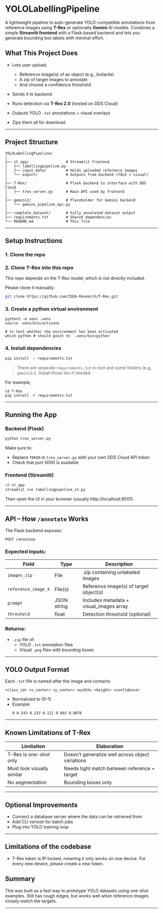 # YOLOLabellingPipeline

A lightweight pipeline to auto-generate YOLO-compatible annotations from reference images using **T-Rex** or optionally **Gemini** AI models. Combines a simple **Streamlit frontend** with a Flask-based backend and lets you generate bounding box labels with minimal effort.


## What This Project Does

- Lets user upload:
  - Reference image(s) of an object (e.g., bollards)
  - A zip of target images to annotate
  - And choose a confidence threshold

- Sends it to backend
- Runs detection via **T-Rex 2.0** (hosted on DDS Cloud)
- Outputs YOLO `.txt` annotations + visual overlays
- Zips them all for download

---

## Project Structure

```
YOLOLabellingPipeline/
│
├── st_app/                 # Streamlit frontend
│   ├── labellingpipeline.py
│   ├── input_data/         # Holds uploaded reference images
│   └── export/             # Outputs from backend (YOLO + visual)
│
├── T-Rex/                  # Flask backend to interface with DDS Cloud
│   ├── trex_server.py      # Main API used by frontend
│
├── gemini2/                # Placeholder for Gemini backend
│   └── gemini_pipeline_api.py
│
├── complete_dataset/       # Fully annotated dataset output
├── requirements.txt        # Shared dependencies
└── README.md               # This file
```

---

## Setup Instructions

### 1. Clone the repo



### 2. Clone T-Rex into this repo

This repo depends on the T-Rex model, which is not directly included.

Please clone it manually:

```bash
git clone https://github.com/IDEA-Research/T-Rex.git
```
### 3. Create a python virtual environment

```
python3 -m venv .venv
source .venv/bin/activate

# to test whether the environment has been activated 
which python # should point to `.venv/bin/python`
```

### 4. Install dependencies

```bash
pip install -r requirements.txt
```

> There are separate `requirements.txt` in root and some folders (e.g., `gemini2/`). Install those too if needed.

For example, 
```
cd T-Rex
pip install -r requirements.txt
```
---

## Running the App

### Backend (Flask)

```bash
python trex_server.py
```

Make sure to:
- Replace `TOKEN` in `trex_server.py` with your own DDS Cloud API token
- Check that port 5000 is available

### Frontend (Streamlit)

```bash
cd st_app
streamlit run labellingpipeline_st.py
```

Then open the UI in your browser (usually http://localhost:8501).

---

## API – How `/annotate` Works

The Flask backend exposes:

```
POST /annotate
```

### Expected Inputs:
| Field               | Type         | Description                              |
|--------------------|--------------|------------------------------------------|
| `images_zip`       | File         | .zip containing unlabeled images         |
| `reference_image_X`| File(s)      | Reference image(s) of target object(s)   |
| `prompt`           | JSON string  | Includes metadata + visual_images array |
| `threshold`        | float        | Detection threshold (optional)           |

### Returns:
- `.zip` file of:
  - YOLO `.txt` annotation files
  - Visual `.png` files with bounding boxes

---

## YOLO Output Format

Each `.txt` file is named after the image and contains:

```
<class_id> <x_center> <y_center> <width> <height> <confidence>
```

- Normalized to (0–1)
- Example:
  ```
  0 0.543 0.233 0.121 0.093 0.8876
  ```

---

## Known Limitations of T-Rex

| Limitation                  | Elaboration |
|-----------------------------|----------------|
| T-Rex is one-shot only      | Doesn’t generalize well across object variations |
| Must look visually similar  | Needs tight match between reference + target |
| No segmentation             | Bounding boxes only |

---

## Optional Improvements 

- Connect a database server where the data can be retrieved from 
- Add CLI version for batch jobs
- Plug into YOLO training loop

---

## Limitations of the codebase
- T-Rex token is IP-locked, meaning it only works on one device. For every new device, please create a new token.

## Summary

This was built as a fast way to prototype YOLO datasets using one-shot examples. Still has rough edges, but works well when reference images closely match the targets. 

---